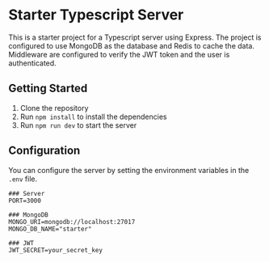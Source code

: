 # Starter Typescript Server

This is a starter project for a Typescript server using Express. The project is configured to use MongoDB as the database and Redis to cache the data. Middleware are configured to verify the JWT token and the user is authenticated.

## Getting Started

1. Clone the repository
2. Run `npm install` to install the dependencies
3. Run `npm run dev` to start the server

## Configuration

You can configure the server by setting the environment variables in the `.env` file.

```
### Server
PORT=3000

### MongoDB
MONGO_URI=mongodb://localhost:27017
MONGO_DB_NAME="starter"

### JWT
JWT_SECRET=your_secret_key
```
